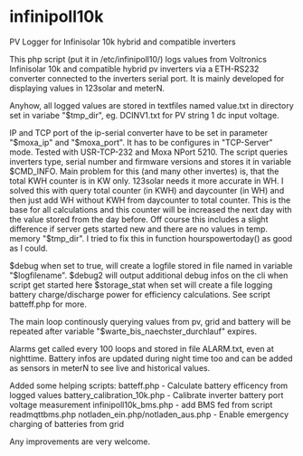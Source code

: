# infinipoll10k
PV Logger for Infinisolar 10k hybrid and compatible inverters

This php script (put it in /etc/infinipoll10/) logs values from Voltronics Infinisolar 10k and compatible hybrid pv inverters via a ETH-RS232 converter connected to the inverters serial port. It is mainly developed for displaying values in 123solar and meterN.

Anyhow, all logged values are stored in textfiles named value.txt in directory set in variabe "$tmp_dir", eg. DCINV1.txt for PV string 1 dc input voltage.

IP and TCP port of the ip-serial converter have to be set in parameter "$moxa_ip" and "$moxa_port". It has to be configures in "TCP-Server" mode. Tested with USR-TCP-232 and Moxa NPort 5210.
The script queries inverters type, serial number and firmware versions and stores it in variable $CMD_INFO.
Main problem for this (and many other invertes) is, that the total KWH counter is in KW only. 123solar needs it more accurate in WH. I solved this with query total counter (in KWH) and daycounter (in WH) and then just add WH without KWH from daycounter to total counter. This is the base for all calculations and this counter will be increased the next day with the value stored from the day before. Off course this includes a slight difference if server gets started new and there are no values in temp. memory "$tmp_dir".
I tried to fix this in function hourspowertoday() as good as I could.

$debug when set to true, will create a logfile stored in file named in variable "$logfilename".
$debug2 will output additional debug infos on the cli when script get started here
$storage_stat when set will create a file logging battery charge/discharge power for efficiency calculations. See script batteff.php for more.

The main loop continously querying values from pv, grid and battery will be repeated after variable "$warte_bis_naechster_durchlauf" expires.

Alarms get called every 100 loops and stored in file ALARM.txt, even at nighttime. Battery infos are updated during night time too and can be added as sensors in meterN to see live and historical values.

Added some helping scripts:
  batteff.php - Calculate battery efficency from logged values
  battery_calibration_10k.php - Calibrate inverter battery port voltage measurement
  infinipoll10k_bms.php - add BMS fed from script readmqttbms.php
  notladen_ein.php/notladen_aus.php - Enable emergency charging of batteries from grid
  
Any improvements are very welcome.
